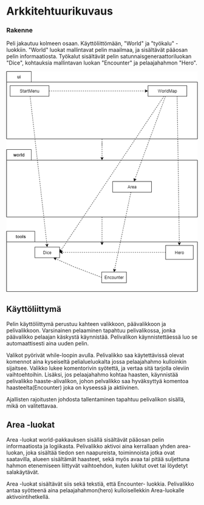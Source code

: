 # Arkkitehtuurikuvaus

### Rakenne

Peli jakautuu kolmeen osaan. Käyttöliittömään, "World" ja "työkalu" -luokkiin. "World" luokat mallintavat pelin maailmaa, ja sisältävät pääosan pelin informaatiosta. Työkalut sisältävät pelin satunnaisgeneraattoriluokan "Dice", kohtauksia mallintavan luokan "Encounter" ja pelaajahahmon "Hero".

![](/Pakkauskaavio.png)

## Käyttöliittymä

Pelin käyttöliittymä perustuu kahteen valikkoon, päävalikkoon ja pelivalikkoon. Varsinainen pelaaminen tapahtuu pelivalikossa, jonka päävalikko pelaajan käskystä käynnistää. Pelivalikon käynnistettäessä luo se automaattisesti aina uuden pelin.

Valikot pyörivät while-loopin avulla. Pelivalikko saa käytettävissä olevat komennot aina kyseiseltä pelialueluokalta jossa pelaajahahmo kulloinkin sijaitsee. Valikko lukee komentorivin syötettä, ja vertaa sitä tarjolla oleviin vaihtoehtoihin. Lisäksi, jos pelaajahahmo kohtaa haasten, käynnistää pelivalikko haaste-alivalikon, johon pelvalikko saa hyväksyttyä komentoa haasteelta(Encounter) joka on kyseessä ja aktiivinen.

Ajallisten rajoitusten johdosta tallentaminen tapahtuu pelivalikon sisällä, mikä on valitettavaa.

## Area -luokat

Area -luokat world-pakkauksen sisällä sisältävät pääosan pelin informaatiosta ja logiikasta. Pelivalikko aktivoi aina kerrallaan yhden area-luokan, joka sisältää tiedon sen naapureista, toiminnoista jotka ovat saatavilla, alueen sisältämät haasteet, sekä myös avaa tai pitää suljettuna hahmon etenemiseen liittyvät vaihtoehdon, kuten lukitut ovet tai löydetyt salakäytävät.

Area -luokat sisältävät siis sekä tekstiä, että Encounter- luokkia. Pelivalikko antaa syötteenä aina pelaajahahmon(hero) kulloisellekkin Area-luokalle aktivointihetkellä.
